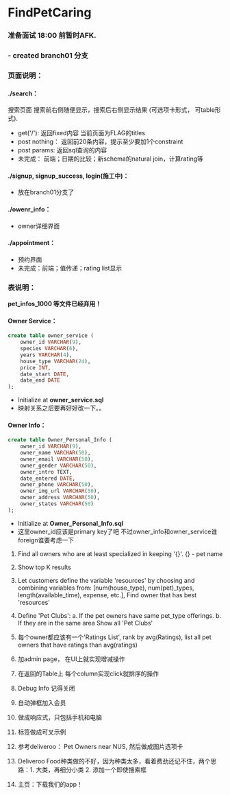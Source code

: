 # FindPetCaring

### 准备面试 18:00 前暂时AFK.
### - created branch01 分支

### 页面说明：

#### ./search：
搜索页面 搜索前右侧随便显示，搜索后右侧显示结果 (可选项卡形式， 可table形式). 
- get('/'): 返回fixed内容 当前页面为FLAG的titles
- post nothing： 返回前20条内容，提示至少要加1个constraint
- post params: 返回sql查询的内容
- 未完成： 前端；日期的比较；新schema的natural join，计算rating等

#### ./signup, signup_success, login(施工中)：
- 放在branch01分支了

#### ./owenr_info：
- owner详细界面

#### ./appointment：
- 预约界面
- 未完成：前端；值传递；rating list显示

### 表说明：

**pet_infos_1000 等文件已经弃用！**

#### Owner Service：
```sql
create table owner_service (
	owner_id VARCHAR(9),
	species VARCHAR(6),
	years VARCHAR(4),
	house_type VARCHAR(24),
	price INT,
	date_start DATE,
	date_end DATE
);
```
- Initialize at **owner_service.sql**
- 映射关系之后要再好好改一下。。

#### Owner Info：
```sql
create table Owner_Personal_Info (
	owner_id VARCHAR(9),
	owner_name VARCHAR(50),
	owner_email VARCHAR(50),
	owner_gender VARCHAR(50),
	owner_intro TEXT,
	date_entered DATE,
	owner_phone VARCHAR(50),
	owner_img_url VARCHAR(50),
	owner_address VARCHAR(50),
	owner_states VARCHAR(50)
);
```
- Initialize at **Owner_Personal_Info.sql**
- 这里owner_id应该是primary key了吧 不过owner_info和owner_service谁foreign谁要考虑一下






1. Find all owners who are at least specialized in keeping '{}'. {} - pet name

2. Show top K results

3. Let customers define the variable 'resources' by choosing and combining variables from:
   [num(house_type), num(pet)_types, length(available_time), expense, etc.],
   Find owner that has best 'resources'

4. Define 'Pet Clubs':
    a. If the pet owners have same pet_type offerings.
    b. If they are in the same area
   Show all 'Pet Clubs'
   
5. 每个owner都应该有一个'Ratings List', rank by avg(Ratings), list all pet owners 
   that have ratings than avg(ratings)

6. 加admin page， 在UI上就实现增减操作

7. 在返回的Table上 每个column实现click就排序的操作

8. Debug Info 记得关闭

9. 自动弹框加入会员

10. 做成响应式，只包括手机和电脑

11. 标签做成可叉示例

12. 参考deliveroo： Pet Owners near NUS, 然后做成图片选项卡

13. Deliveroo Food种类做的不好，因为种类太多，看着费劲还记不住，两个思路：1. 大类，再细分小类 2. 添加一个即使搜索框

14. 主页：下载我们的app！

